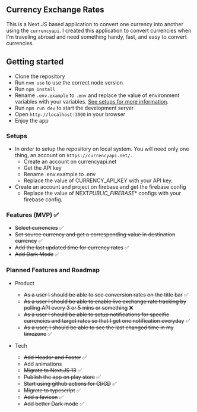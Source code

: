 ## Currency Exchange Rates

This is a Next.JS based application to convert one currency into another using the `currencyapi`. I created this application to convert currencies when I'm traveling abroad and need something handy, fast, and easy to convert currencies.

## Getting started

- Clone the repository
- Run `nvm use` to use the correct node version
- Run `npm install`
- Rename `.env.example` to `.env` and replace the value of environment variables with your variables. [See setups for more information](#setups).
- Run `npm run dev` to start the development server
- Open `http://localhost:3000` in your browser
- Enjoy the app

### Setups

- In order to setup the repository on local system. You will need only one thing, an account on `https://currencyapi.net/`.
  - Create an account on currencyapi.net
  - Get the API key
  - Rename .env.example to .env
  - Replace the value of CURRENCY_API_KEY with your API key.
- Create an account and project on firebase and get the firebase config
  - Replace the value of NEXT*PUBLIC_FIREBASE*\* configs with your firebase config.

### Features (MVP) ✅

- ~~Select currencies~~ ✅
- ~~Set source currency and get a corresponding value in destination currency~~ ✅
- ~~Add the last updated time for currency rates~~ ✅
- ~~Add Dark Mode~~ ✅

### Planned Features and Roadmap

- Product

  - ~~As a user I should be able to see conversion rates on the title bar~~ ✅
  - ~~As a user I should be able to enable live exchange rate tracking by polling API every 3 or 5 mins or something~~ ❌
  - ~~As a user I should be able to setup notifications for specific currencies and target rates so that I get one notification everyday~~ ✅
  - ~~As a user, I should be able to see the last changed time in my timezone~~ ✅

- Tech
  - ~~Add Header and Footer~~ ✅
  - Add animations
  - ~~Migrate to Next.JS 13~~ ✅
  - ~~Publish the app on play store~~ ✅
  - ~~Start using github actions for CI/CD~~ ✅
  - ~~Migrate to typescript~~ ✅
  - ~~Add a favicon~~ ✅
  - ~~Add better Dark mode~~ ✅
